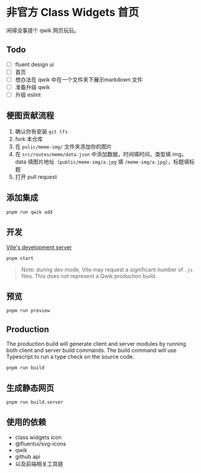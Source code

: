 # 非官方 Class Widgets 首页

闲得没事搓个 qwik 网页玩玩。

## Todo

- [ ] fluent design ui
- [ ] 首页
- [ ] 想办法在 qwik 中在一个文件夹下展示markdown 文件
- [ ] 准备升级 qwik
- [ ] 升级 eslint

## 梗图贡献流程

1. 确认你有安装 `git lfs`
2. fork 本仓库
3. 在 `pulic/meme-img/` 文件夹添加你的图片
4. 在 `src/routes/meme/data.json` 中添加数据，时间填时间，类型填 img，data 填图片地址（`public/meme-img/a.jpg` 填 `/meme-img/a.jpg`），标题填标题
5. 打开 pull request

## 添加集成

```shell
pnpm run qwik add
```

## 开发

[Vite's development server](https://vitejs.dev/)

```shell
pnpm start
```

> Note: during dev mode, Vite may request a significant number of `.js` files. This does not represent a Qwik production build.

## 预览

```shell
pnpm run preview
```

## Production

The production build will generate client and server modules by running both client and server build commands. The build command will use Typescript to run a type check on the source code.

```shell
pnpm run build
```

## 生成静态网页

```shell
pnpm run build.server
```

## 使用的依赖

- class widgets icon
- @fluentui/svg-icons
- qwik
- github api
- 以及前端相关工具链
